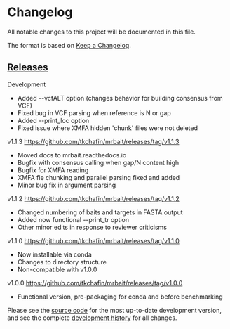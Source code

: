 # Changelog
All notable changes to this project will be documented in this file.

The format is based on [Keep a Changelog](http://keepachangelog.com/en/1.0.0/).

## [Releases](https://github.com/tkchafin/mrbait/releases)
Development
- Added --vcfALT option (changes behavior for building consensus from VCF)
- Fixed bug in VCF parsing when reference is N or gap
- Added --print_loc option
- Fixed issue where XMFA hidden 'chunk' files were not deleted

v1.1.3 https://github.com/tkchafin/mrbait/releases/tag/v1.1.3
- Moved docs to mrbait.readthedocs.io
- Bugfix with consensus calling when gap/N content high
- Bugfix for XMFA reading 
- XMFA fie chunking and parallel parsing fixed and added
- Minor bug fix in argument parsing

v1.1.2 https://github.com/tkchafin/mrbait/releases/tag/v1.1.2
- Changed numbering of baits and targets in FASTA output
- Added now functional --print_tr option 
- Other minor edits in response to reviewer criticisms

v1.1.0 https://github.com/tkchafin/mrbait/releases/tag/v1.1.0
- Now installable via conda
- Changes to directory structure
- Non-compatible with v1.0.0

v1.0.0 https://github.com/tkchafin/mrbait/releases/tag/v1.0.0
- Functional version, pre-packaging for conda and before benchmarking 

Please see the [source code](https://github.com/tkchafin/mrbait) for the most up-to-date development version, and see the complete [development history](https://github.com/tkchafin/mrbait/commits/master) for all changes. 
